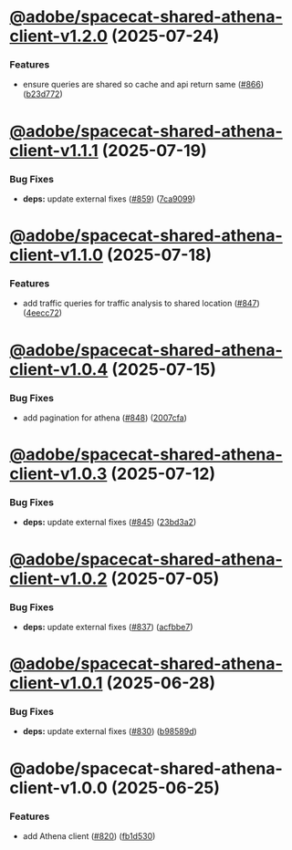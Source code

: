 # [@adobe/spacecat-shared-athena-client-v1.2.0](https://github.com/adobe/spacecat-shared/compare/@adobe/spacecat-shared-athena-client-v1.1.1...@adobe/spacecat-shared-athena-client-v1.2.0) (2025-07-24)


### Features

* ensure queries are shared so cache and api return same ([#866](https://github.com/adobe/spacecat-shared/issues/866)) ([b23d772](https://github.com/adobe/spacecat-shared/commit/b23d772a3a04355333ed090cc00386c33db6f872))

# [@adobe/spacecat-shared-athena-client-v1.1.1](https://github.com/adobe/spacecat-shared/compare/@adobe/spacecat-shared-athena-client-v1.1.0...@adobe/spacecat-shared-athena-client-v1.1.1) (2025-07-19)


### Bug Fixes

* **deps:** update external fixes ([#859](https://github.com/adobe/spacecat-shared/issues/859)) ([7ca9099](https://github.com/adobe/spacecat-shared/commit/7ca90994d61d07f71e580301365447b94ad07a52))

# [@adobe/spacecat-shared-athena-client-v1.1.0](https://github.com/adobe/spacecat-shared/compare/@adobe/spacecat-shared-athena-client-v1.0.4...@adobe/spacecat-shared-athena-client-v1.1.0) (2025-07-18)


### Features

* add traffic queries for traffic analysis to shared location ([#847](https://github.com/adobe/spacecat-shared/issues/847)) ([4eecc72](https://github.com/adobe/spacecat-shared/commit/4eecc7289ba630e37fea923262b13e70528ce250))

# [@adobe/spacecat-shared-athena-client-v1.0.4](https://github.com/adobe/spacecat-shared/compare/@adobe/spacecat-shared-athena-client-v1.0.3...@adobe/spacecat-shared-athena-client-v1.0.4) (2025-07-15)


### Bug Fixes

* add pagination for athena ([#848](https://github.com/adobe/spacecat-shared/issues/848)) ([2007cfa](https://github.com/adobe/spacecat-shared/commit/2007cfad79f1921ad015c9c0301cf790f9b9405d))

# [@adobe/spacecat-shared-athena-client-v1.0.3](https://github.com/adobe/spacecat-shared/compare/@adobe/spacecat-shared-athena-client-v1.0.2...@adobe/spacecat-shared-athena-client-v1.0.3) (2025-07-12)


### Bug Fixes

* **deps:** update external fixes ([#845](https://github.com/adobe/spacecat-shared/issues/845)) ([23bd3a2](https://github.com/adobe/spacecat-shared/commit/23bd3a2235686480cb89d6379276d9ed000baea3))

# [@adobe/spacecat-shared-athena-client-v1.0.2](https://github.com/adobe/spacecat-shared/compare/@adobe/spacecat-shared-athena-client-v1.0.1...@adobe/spacecat-shared-athena-client-v1.0.2) (2025-07-05)


### Bug Fixes

* **deps:** update external fixes ([#837](https://github.com/adobe/spacecat-shared/issues/837)) ([acfbbe7](https://github.com/adobe/spacecat-shared/commit/acfbbe712d90fe2f4b0cab97e8a941eb1bd5c8ea))

# [@adobe/spacecat-shared-athena-client-v1.0.1](https://github.com/adobe/spacecat-shared/compare/@adobe/spacecat-shared-athena-client-v1.0.0...@adobe/spacecat-shared-athena-client-v1.0.1) (2025-06-28)


### Bug Fixes

* **deps:** update external fixes ([#830](https://github.com/adobe/spacecat-shared/issues/830)) ([b98589d](https://github.com/adobe/spacecat-shared/commit/b98589da5c11aa4e63358e98f0c0852b0ef2a02d))

# @adobe/spacecat-shared-athena-client-v1.0.0 (2025-06-25)


### Features

* add Athena client ([#820](https://github.com/adobe/spacecat-shared/issues/820)) ([fb1d530](https://github.com/adobe/spacecat-shared/commit/fb1d5306196a73f032568b3fa6285b28ef59c04b))
